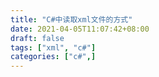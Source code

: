 ```yaml
---
title: "C#中读取xml文件的方式"
date: 2021-04-05T11:07:42+08:00
draft: false
tags: ["xml", "c#"]
categories: ["c#",]
---
```


